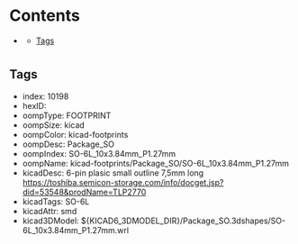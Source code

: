 



Contents
========

* [](#)
	* [Tags](#tags)

# 

## Tags

- index: 10198
- hexID: 
- oompType: FOOTPRINT
- oompSize: kicad
- oompColor: kicad-footprints
- oompDesc: Package_SO
- oompIndex: SO-6L_10x3.84mm_P1.27mm
- oompName: kicad-footprints/Package_SO/SO-6L_10x3.84mm_P1.27mm
- kicadDesc: 6-pin plasic small outline 7,5mm long https://toshiba.semicon-storage.com/info/docget.jsp?did=53548&prodName=TLP2770
- kicadTags: SO-6L
- kicadAttr: smd
- kicad3DModel: ${KICAD6_3DMODEL_DIR}/Package_SO.3dshapes/SO-6L_10x3.84mm_P1.27mm.wrl
